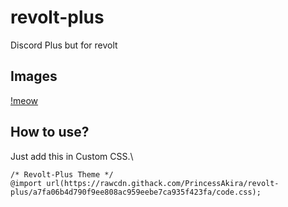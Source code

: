 # revolt-plus
Discord Plus but for revolt

## Images

[!meow](https://i.imgur.com/CZVm9E3.png)

## How to use?

Just add this in Custom CSS.\
```
/* Revolt-Plus Theme */
@import url(https://rawcdn.githack.com/PrincessAkira/revolt-plus/a7fa06b4d790f9ee808ac959eebe7ca935f423fa/code.css);
```
